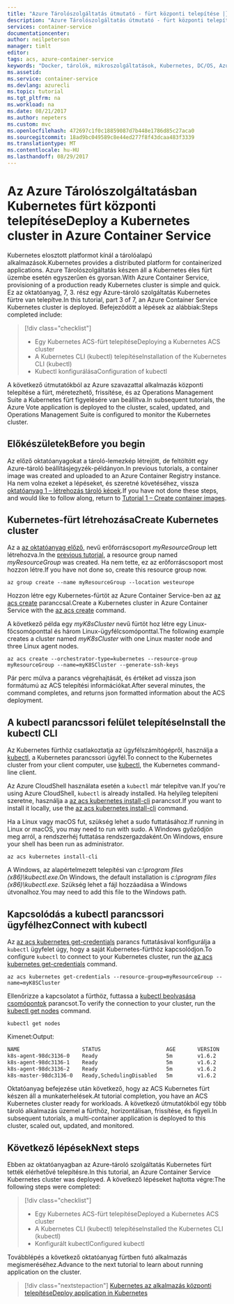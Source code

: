 ```yaml
---
title: "Azure Tárolószolgáltatás útmutató - fürt központi telepítése |} Microsoft Docs"
description: "Azure Tárolószolgáltatás útmutató - fürt központi telepítése"
services: container-service
documentationcenter: 
author: neilpeterson
manager: timlt
editor: 
tags: acs, azure-container-service
keywords: "Docker, tárolók, mikroszolgáltatások, Kubernetes, DC/OS, Azure"
ms.assetid: 
ms.service: container-service
ms.devlang: azurecli
ms.topic: tutorial
ms.tgt_pltfrm: na
ms.workload: na
ms.date: 08/21/2017
ms.author: nepeters
ms.custom: mvc
ms.openlocfilehash: 472697c1f0c18859087d7b448e1786d85c27aca0
ms.sourcegitcommit: 18ad9bc049589c8e44ed277f8f43dcaa483f3339
ms.translationtype: MT
ms.contentlocale: hu-HU
ms.lasthandoff: 08/29/2017
---
```

# <a name="deploy-a-kubernetes-cluster-in-azure-container-service"></a><span data-ttu-id="12d73-104">Az Azure Tárolószolgáltatásban Kubernetes fürt központi telepítése</span><span class="sxs-lookup"><span data-stu-id="12d73-104">Deploy a Kubernetes cluster in Azure Container Service</span></span>

<span data-ttu-id="12d73-105">Kubernetes elosztott platformot kínál a tárolóalapú alkalmazások.</span><span class="sxs-lookup"><span data-stu-id="12d73-105">Kubernetes provides a distributed platform for containerized applications.</span></span> <span data-ttu-id="12d73-106">Azure Tárolószolgáltatás készen áll a Kubernetes éles fürt üzembe esetén egyszerűen és gyorsan.</span><span class="sxs-lookup"><span data-stu-id="12d73-106">With Azure Container Service, provisioning of a production ready Kubernetes cluster is simple and quick.</span></span> <span data-ttu-id="12d73-107">Ez az oktatóanyag, 7, 3. rész egy Azure-tároló szolgáltatás Kubernetes fürtre van telepítve.</span><span class="sxs-lookup"><span data-stu-id="12d73-107">In this tutorial, part 3 of 7, an Azure Container Service Kubernetes cluster is deployed.</span></span> <span data-ttu-id="12d73-108">Befejeződött a lépések az alábbiak:</span><span class="sxs-lookup"><span data-stu-id="12d73-108">Steps completed include:</span></span>

> [!div class="checklist"]
> * <span data-ttu-id="12d73-109">Egy Kubernetes ACS-fürt telepítése</span><span class="sxs-lookup"><span data-stu-id="12d73-109">Deploying a Kubernetes ACS cluster</span></span>
> * <span data-ttu-id="12d73-110">A Kubernetes CLI (kubectl) telepítése</span><span class="sxs-lookup"><span data-stu-id="12d73-110">Installation of the Kubernetes CLI (kubectl)</span></span>
> * <span data-ttu-id="12d73-111">Kubectl konfigurálása</span><span class="sxs-lookup"><span data-stu-id="12d73-111">Configuration of kubectl</span></span>

<span data-ttu-id="12d73-112">A következő útmutatókból az Azure szavazattal alkalmazás központi telepítése a fürt, méretezhető, frissítése, és az Operations Management Suite a Kubernetes fürt figyelésére van beállítva.</span><span class="sxs-lookup"><span data-stu-id="12d73-112">In subsequent tutorials, the Azure Vote application is deployed to the cluster, scaled, updated, and Operations Management Suite is configured to monitor the Kubernetes cluster.</span></span>

## <a name="before-you-begin"></a><span data-ttu-id="12d73-113">Előkészületek</span><span class="sxs-lookup"><span data-stu-id="12d73-113">Before you begin</span></span>

<span data-ttu-id="12d73-114">Az előző oktatóanyagokat a tároló-lemezkép létrejött, de feltöltött egy Azure-tároló beállításjegyzék-példányon.</span><span class="sxs-lookup"><span data-stu-id="12d73-114">In previous tutorials, a container image was created and uploaded to an Azure Container Registry instance.</span></span> <span data-ttu-id="12d73-115">Ha nem volna ezeket a lépéseket, és szeretné követéséhez, vissza [oktatóanyag 1 – létrehozás tároló képek](./container-service-tutorial-kubernetes-prepare-app.md).</span><span class="sxs-lookup"><span data-stu-id="12d73-115">If you have not done these steps, and would like to follow along, return to [Tutorial 1 – Create container images](./container-service-tutorial-kubernetes-prepare-app.md).</span></span>

## <a name="create-kubernetes-cluster"></a><span data-ttu-id="12d73-116">Kubernetes-fürt létrehozása</span><span class="sxs-lookup"><span data-stu-id="12d73-116">Create Kubernetes cluster</span></span>

<span data-ttu-id="12d73-117">Az a [az oktatóanyag előző](./container-service-tutorial-kubernetes-prepare-acr.md), nevű erőforráscsoport *myResourceGroup* lett létrehozva.</span><span class="sxs-lookup"><span data-stu-id="12d73-117">In the [previous tutorial](./container-service-tutorial-kubernetes-prepare-acr.md), a resource group named *myResourceGroup* was created.</span></span> <span data-ttu-id="12d73-118">Ha nem tette, ez az erőforráscsoport most hozzon létre.</span><span class="sxs-lookup"><span data-stu-id="12d73-118">If you have not done so, create this resource group now.</span></span>

```azurecli-interactive
az group create --name myResourceGroup --location westeurope
```

<span data-ttu-id="12d73-119">Hozzon létre egy Kubernetes-fürtöt az Azure Container Service-ben az [az acs create](/cli/azure/acs#create) paranccsal.</span><span class="sxs-lookup"><span data-stu-id="12d73-119">Create a Kubernetes cluster in Azure Container Service with the [az acs create](/cli/azure/acs#create) command.</span></span> 

<span data-ttu-id="12d73-120">A következő példa egy *myK8sCluster* nevű fürtöt hoz létre egy Linux-főcsomóponttal és három Linux-ügyfélcsomóponttal.</span><span class="sxs-lookup"><span data-stu-id="12d73-120">The following example creates a cluster named *myK8sCluster* with one Linux master node and three Linux agent nodes.</span></span>

```azurecli-interactive 
az acs create --orchestrator-type=kubernetes --resource-group myResourceGroup --name=myK8SCluster --generate-ssh-keys 
```

<span data-ttu-id="12d73-121">Pár perc múlva a parancs végrehajtását, és értéket ad vissza json formátumú az ACS telepítési információkat.</span><span class="sxs-lookup"><span data-stu-id="12d73-121">After several minutes, the command completes, and returns json formatted information about the ACS deployment.</span></span>

## <a name="install-the-kubectl-cli"></a><span data-ttu-id="12d73-122">A kubectl parancssori felület telepítése</span><span class="sxs-lookup"><span data-stu-id="12d73-122">Install the kubectl CLI</span></span>

<span data-ttu-id="12d73-123">Az Kubernetes fürthöz csatlakoztatja az ügyfélszámítógépről, használja a [kubectl](https://kubernetes.io/docs/user-guide/kubectl/), a Kubernetes parancssori ügyfél.</span><span class="sxs-lookup"><span data-stu-id="12d73-123">To connect to the Kubernetes cluster from your client computer, use [kubectl](https://kubernetes.io/docs/user-guide/kubectl/), the Kubernetes command-line client.</span></span> 

<span data-ttu-id="12d73-124">Az Azure CloudShell használata esetén a `kubectl` már telepítve van.</span><span class="sxs-lookup"><span data-stu-id="12d73-124">If you're using Azure CloudShell, `kubectl` is already installed.</span></span> <span data-ttu-id="12d73-125">Ha helyileg telepíteni szeretne, használja a [az acs kubernetes install-cli](/cli/azure/acs/kubernetes#install-cli) parancsot.</span><span class="sxs-lookup"><span data-stu-id="12d73-125">If you want to install it locally, use the [az acs kubernetes install-cli](/cli/azure/acs/kubernetes#install-cli) command.</span></span>

<span data-ttu-id="12d73-126">Ha a Linux vagy macOS fut, szükség lehet a sudo futtatásához.</span><span class="sxs-lookup"><span data-stu-id="12d73-126">If running in Linux or macOS, you may need to run with sudo.</span></span> <span data-ttu-id="12d73-127">A Windows győződjön meg arról, a rendszerhéj futtatása rendszergazdaként.</span><span class="sxs-lookup"><span data-stu-id="12d73-127">On Windows, ensure your shell has been run as administrator.</span></span>

```azurecli-interactive 
az acs kubernetes install-cli 
```

<span data-ttu-id="12d73-128">A Windows, az alapértelmezett telepítési van *c:\program files (x86)\kubectl.exe*.</span><span class="sxs-lookup"><span data-stu-id="12d73-128">On Windows, the default installation is *c:\program files (x86)\kubectl.exe*.</span></span> <span data-ttu-id="12d73-129">Szükség lehet a fájl hozzáadása a Windows útvonalhoz.</span><span class="sxs-lookup"><span data-stu-id="12d73-129">You may need to add this file to the Windows path.</span></span> 

## <a name="connect-with-kubectl"></a><span data-ttu-id="12d73-130">Kapcsolódás a kubectl parancssori ügyfélhez</span><span class="sxs-lookup"><span data-stu-id="12d73-130">Connect with kubectl</span></span>

<span data-ttu-id="12d73-131">Az [az acs kubernetes get-credentials](/cli/azure/acs/kubernetes#get-credentials) parancs futtatásával konfigurálja a `kubectl` ügyfelet úgy, hogy a saját Kubernetes-fürthöz kapcsolódjon.</span><span class="sxs-lookup"><span data-stu-id="12d73-131">To configure `kubectl` to connect to your Kubernetes cluster, run the [az acs kubernetes get-credentials](/cli/azure/acs/kubernetes#get-credentials) command.</span></span>

```azurecli-interactive 
az acs kubernetes get-credentials --resource-group=myResourceGroup --name=myK8SCluster
```

<span data-ttu-id="12d73-132">Ellenőrizze a kapcsolatot a fürthöz, futtassa a [kubectl beolvasása csomópontok](https://kubernetes.io/docs/user-guide/kubectl/v1.6/#get) parancsot.</span><span class="sxs-lookup"><span data-stu-id="12d73-132">To verify the connection to your cluster, run the [kubectl get nodes](https://kubernetes.io/docs/user-guide/kubectl/v1.6/#get) command.</span></span>

```azurecli-interactive
kubectl get nodes
```

<span data-ttu-id="12d73-133">Kimenet:</span><span class="sxs-lookup"><span data-stu-id="12d73-133">Output:</span></span>

```bash
NAME                    STATUS                     AGE       VERSION
k8s-agent-98dc3136-0    Ready                      5m        v1.6.2
k8s-agent-98dc3136-1    Ready                      5m        v1.6.2
k8s-agent-98dc3136-2    Ready                      5m        v1.6.2
k8s-master-98dc3136-0   Ready,SchedulingDisabled   5m        v1.6.2
```

<span data-ttu-id="12d73-134">Oktatóanyag befejezése után következő, hogy az ACS Kubernetes fürt készen áll a munkaterhelések.</span><span class="sxs-lookup"><span data-stu-id="12d73-134">At tutorial completion, you have an ACS Kubernetes cluster ready for workloads.</span></span> <span data-ttu-id="12d73-135">A következő útmutatókból egy több tároló alkalmazás üzemel a fürthöz, horizontálisan, frissítése, és figyeli.</span><span class="sxs-lookup"><span data-stu-id="12d73-135">In subsequent tutorials, a multi-container application is deployed to this cluster, scaled out, updated, and monitored.</span></span>

## <a name="next-steps"></a><span data-ttu-id="12d73-136">Következő lépések</span><span class="sxs-lookup"><span data-stu-id="12d73-136">Next steps</span></span>

<span data-ttu-id="12d73-137">Ebben az oktatóanyagban az Azure-tároló szolgáltatás Kubernetes fürt tették elérhetővé telepítésre.</span><span class="sxs-lookup"><span data-stu-id="12d73-137">In this tutorial, an Azure Container Service Kubernetes cluster was deployed.</span></span> <span data-ttu-id="12d73-138">A következő lépéseket hajtotta végre:</span><span class="sxs-lookup"><span data-stu-id="12d73-138">The following steps were completed:</span></span>

> [!div class="checklist"]
> * <span data-ttu-id="12d73-139">Egy Kubernetes ACS-fürt telepítése</span><span class="sxs-lookup"><span data-stu-id="12d73-139">Deployed a Kubernetes ACS cluster</span></span>
> * <span data-ttu-id="12d73-140">A Kubernetes CLI (kubectl) telepítése</span><span class="sxs-lookup"><span data-stu-id="12d73-140">Installed the Kubernetes CLI (kubectl)</span></span>
> * <span data-ttu-id="12d73-141">Konfigurált kubectl</span><span class="sxs-lookup"><span data-stu-id="12d73-141">Configured kubectl</span></span>

<span data-ttu-id="12d73-142">Továbblépés a következő oktatóanyag fürtben futó alkalmazás megismeréséhez.</span><span class="sxs-lookup"><span data-stu-id="12d73-142">Advance to the next tutorial to learn about running application on the cluster.</span></span>

> [!div class="nextstepaction"]
> [<span data-ttu-id="12d73-143">Kubernetes az alkalmazás központi telepítése</span><span class="sxs-lookup"><span data-stu-id="12d73-143">Deploy application in Kubernetes</span></span>](./container-service-tutorial-kubernetes-deploy-application.md)
